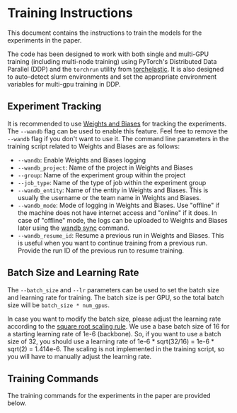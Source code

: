 # Training Instructions

This document contains the instructions to train the models for the experiments in the paper.

The code has been designed to work with both single and multi-GPU training (including multi-node training) using PyTorch's Distributed Data Parallel (DDP) and the `torchrun` utility from [torchelastic](https://pytorch.org/docs/stable/elastic/run.html). It is also designed to auto-detect slurm environments and set the appropriate environment variables for multi-gpu training in DDP.

## Experiment Tracking
It is recommended to use [Weights and Biases](https://wandb.ai/site) for tracking the experiments. The `--wandb` flag can be used to enable this feature. Feel free to remove the `--wandb` flag if you don't want to use it.
The command line parameters in the training script related to Weights and Biases are as follows:
- `--wandb`: Enable Weights and Biases logging
- `--wandb_project`: Name of the project in Weights and Biases
- `--group`: Name of the experiment group within the project 
- `--job_type`: Name of the type of job within the experiment group
- `--wandb_entity`: Name of the entity in Weights and Biases. This is usually the username or the team name in Weights and Biases.
- `--wandb_mode`: Mode of logging in Weights and Biases. Use "offline" if the machine does not have internet access and "online" if it does. In case of "offline" mode, the logs can be uploaded to Weights and Biases later using the [wandb sync](https://docs.wandb.ai/ref/cli/wandb-sync) command.
- `--wandb_resume_id`: Resume a previous run in Weights and Biases. This is useful when you want to continue training from a previous run. Provide the run ID of the previous run to resume training.

## Batch Size and Learning Rate
The `--batch_size` and `--lr` parameters can be used to set the batch size and learning rate for training.
The batch size is per GPU, so the total batch size will be `batch_size * num_gpus`.

In case you want to modify the batch size, please adjust the learning rate according to the [square root scaling rule](https://arxiv.org/abs/1404.5997). 
We use a base batch size of 16 for a starting learning rate of 1e-6 (backbone).
So, if you want to use a batch size of 32, you should use a learning rate of 1e-6 * sqrt(32/16) = 1e-6 * sqrt(2) = 1.414e-6. 
The scaling is not implemented in the training script, so you will have to manually adjust the learning rate. 


## Training Commands
The training commands for the experiments in the paper are provided below. 






